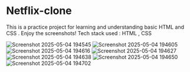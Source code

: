 # Netflix-clone

This is a practice project for learning and understanding basic HTML and CSS . 
Enjoy the screenshots!
Tech stack used : HTML , CSS

![Screenshot 2025-05-04 194545](https://github.com/user-attachments/assets/9a683790-fe22-4275-bae5-9a1a2ac1ab1e)
![Screenshot 2025-05-04 194605](https://github.com/user-attachments/assets/45e98cef-a20e-420a-afcc-7502e623c3e3)
![Screenshot 2025-05-04 194616](https://github.com/user-attachments/assets/4b54c691-cb0e-4ab8-91b2-d34672dac75b)
![Screenshot 2025-05-04 194627](https://github.com/user-attachments/assets/46b53ab8-1ce3-4643-8f57-515653f48a28)
![Screenshot 2025-05-04 194638](https://github.com/user-attachments/assets/8f98d100-7b6e-4296-a539-365a97323b92)
![Screenshot 2025-05-04 194650](https://github.com/user-attachments/assets/72435eb4-a34b-4ba2-a094-c7fb545ed7f0)
![Screenshot 2025-05-04 194702](https://github.com/user-attachments/assets/a493770e-bbdb-43d5-9c83-131f07f7cf7c)
